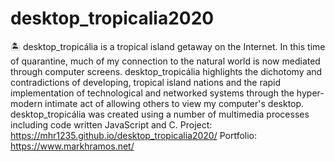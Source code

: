 # desktop_tropicalia2020
🏝 desktop_tropicália is a tropical island getaway on the Internet. In this time of quarantine, much of my connection to the natural world is now mediated through computer screens. desktop_tropicália highlights the dichotomy and contradictions of developing, tropical island nations and the rapid implementation of technological and networked systems through the hyper-modern intimate act of allowing others to view my computer's desktop. desktop_tropicália was created using a number of multimedia processes including code written JavaScript and C. Project: https://mhr1235.github.io/desktop_tropicalia2020/ Portfolio: https://www.markhramos.net/

